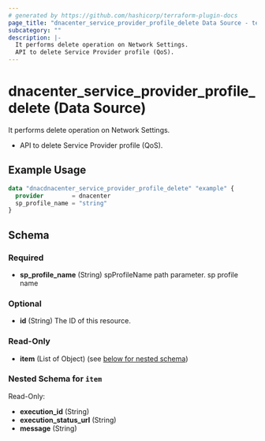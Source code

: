 ```yaml
---
# generated by https://github.com/hashicorp/terraform-plugin-docs
page_title: "dnacenter_service_provider_profile_delete Data Source - terraform-provider-dnacenter"
subcategory: ""
description: |-
  It performs delete operation on Network Settings.
  API to delete Service Provider profile (QoS).
---
```


# dnacenter_service_provider_profile_delete (Data Source)

It performs delete operation on Network Settings.

- API to delete Service Provider profile (QoS).

## Example Usage

```terraform
data "dnacdnacenter_service_provider_profile_delete" "example" {
  provider        = dnacenter
  sp_profile_name = "string"
}
```

<!-- schema generated by tfplugindocs -->
## Schema

### Required

- **sp_profile_name** (String) spProfileName path parameter. sp profile name

### Optional

- **id** (String) The ID of this resource.

### Read-Only

- **item** (List of Object) (see [below for nested schema](#nestedatt--item))

<a id="nestedatt--item"></a>
### Nested Schema for `item`

Read-Only:

- **execution_id** (String)
- **execution_status_url** (String)
- **message** (String)


